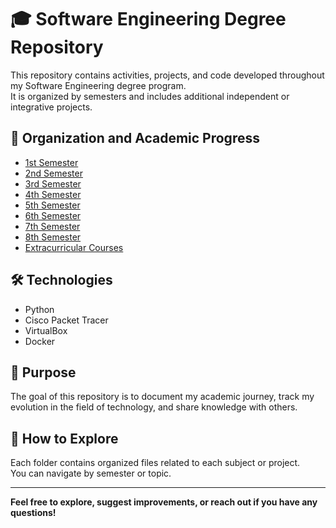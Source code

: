 # 🎓 Software Engineering Degree Repository

This repository contains activities, projects, and code developed throughout my Software Engineering degree program.  
It is organized by semesters and includes additional independent or integrative projects.

## 📁 Organization and Academic Progress

- [1st Semester](./1st-semester)
- [2nd Semester](./2nd%20semester)
- [3rd Semester](./3rd%20semester)
- [4th Semester](./4th%20semester)
- [5th Semester](./5th%20semester)
- [6th Semester](./6th%20semester)
- [7th Semester](./7th%20semester)
- [8th Semester](./8th%20semester)
- [Extracurricular Courses](./extra%20course)

## 🛠️ Technologies

- Python
- Cisco Packet Tracer
- VirtualBox
- Docker

## 📌 Purpose

The goal of this repository is to document my academic journey, track my evolution in the field of technology, and share knowledge with others.

## 🚀 How to Explore

Each folder contains organized files related to each subject or project.  
You can navigate by semester or topic.

---

**Feel free to explore, suggest improvements, or reach out if you have any questions!**

